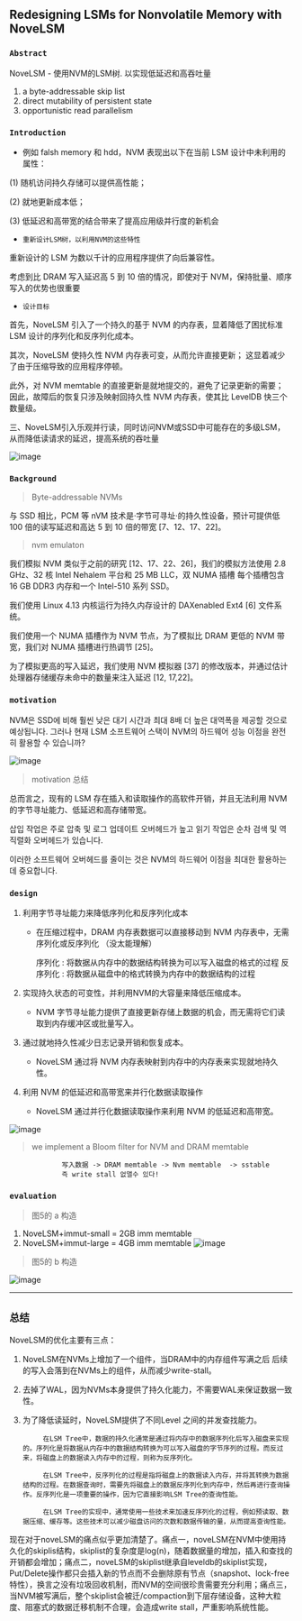 ## Redesigning LSMs for Nonvolatile Memory with NoveLSM

### `Abstract`
NoveLSM - 使用NVM的LSM树. 以实现低延迟和高吞吐量

1. a byte-addressable skip list
2. direct mutability of persistent state
3. opportunistic read parallelism

### `Introduction`

- 例如 falsh memory 和 hdd，NVM 表现出以下在当前 LSM 设计中未利用的属性：

(1) 随机访问持久存储可以提供高性能；

(2) 就地更新成本低；

(3) 低延迟和高带宽的结合带来了提高应用级并行度的新机会

- `重新设计LSM树，以利用NVM的这些特性`
  
重新设计的 LSM 为数以千计的应用程序提供了向后兼容性。

考虑到比 DRAM 写入延迟高 5 到 10 倍的情况，即使对于 NVM，保持批量、顺序写入的优势也很重要

- `设计目标`
  
首先，NoveLSM 引入了一个持久的基于 NVM 的内存表，显着降低了困扰标准 LSM 设计的序列化和反序列化成本。

其次，NoveLSM 使持久性 NVM 内存表可变，从而允许直接更新； 这显着减少了由于压缩导致的应用程序停顿。

此外，对 NVM memtable 的直接更新是就地提交的，避免了记录更新的需要； 因此，故障后的恢复只涉及映射回持久性 NVM 内存表，使其比 LevelDB 快三个数量级。

三、NoveLSM引入乐观并行读，同时访问NVM或SSD中可能存在的多级LSM，从而降低读请求的延迟，提高系统的吞吐量


![image](https://user-images.githubusercontent.com/86946575/229415617-4614fd50-97f6-4cbc-ad68-a2a98d1318b7.png)

### `Background`

> Byte-addressable NVMs

与 SSD 相比，PCM 等 nVM 技术是·字节可寻址·的持久性设备，预计可提供低 100 倍的读写延迟和高达 5 到 10 倍的带宽 [7、12、17、22]。

> nvm emulaton

我们模拟 NVM 类似于之前的研究 [12、17、22、26]，我们的模拟方法使用 2.8 GHz、32 核 Intel Nehalem 平台和 25 MB LLC，双 NUMA 插槽 每个插槽包含 16 GB DDR3 内存和一个 Intel-510 系列 SSD。

我们使用 Linux 4.13 内核运行为持久内存设计的 DAXenabled Ext4 [6] 文件系统。

  我们使用一个 NUMA 插槽作为 NVM 节点，为了模拟比 DRAM 更低的 NVM 带宽，我们对 NUMA 插槽进行热调节 [25]。

为了模拟更高的写入延迟，我们使用 NVM 模拟器 [37] 的修改版本，并通过估计处理器存储缓存未命中的数量来注入延迟 [12, 17,22]。

### `motivation`

NVM은 SSD에 비해 훨씬 낮은 대기 시간과 최대 8배 더 높은 대역폭을 제공할 것으로 예상됩니다. 그러나 현재 LSM 소프트웨어 스택이 NVM의 하드웨어 성능 이점을 완전히 활용할 수 있습니까?

![image](https://user-images.githubusercontent.com/86946575/229420563-80ab1952-fdf0-405e-89c0-6e4c5ed2661c.png)

>  motivation 总结

总而言之，现有的 LSM 存在插入和读取操作的高软件开销，并且无法利用 NVM 的字节寻址能力、低延迟和高存储带宽。

삽입 작업은 주로 압축 및 로그 업데이트 오버헤드가 높고 읽기 작업은 순차 검색 및 역직렬화 오버헤드가 있습니다.

이러한 소프트웨어 오버헤드를 줄이는 것은 NVM의 하드웨어 이점을 최대한 활용하는 데 중요합니다.

### `design`

1. 利用字节寻址能力来降低序列化和反序列化成本
    - 在压缩过程中，DRAM 内存表数据可以直接移动到 NVM 内存表中，无需序列化或反序列化 （没太能理解）

        序列化 : 将数据从内存中的数据结构转换为可以写入磁盘的格式的过程
        反序列化 : 将数据从磁盘中的格式转换为内存中的数据结构的过程

2. 实现持久状态的可变性，并利用NVM的大容量来降低压缩成本。
   - NVM 字节寻址能力提供了直接更新存储上数据的机会，而无需将它们读取到内存缓冲区或批量写入。 

3. 通过就地持久性减少日志记录开销和恢复成本。
    - NoveLSM 通过将 NVM 内存表映射到内存中的内存表来实现就地持久性。

4. 利用 NVM 的低延迟和高带宽来并行化数据读取操作 
    - NoveLSM 通过并行化数据读取操作来利用 NVM 的低延迟和高带宽。 

![image](https://user-images.githubusercontent.com/86946575/229447473-6d633d8e-c7fb-4bf9-a6c5-4e9e0c9c4399.png)
> we implement a Bloom filter for NVM and DRAM memtable

                 写入数据 -> DRAM memtable -> Nvm memtable  -> sstable
                 즉 write stall 없앨수 있다!



### `evaluation`

> 图5的 a 构造

1. NoveLSM+immut-small = 2GB imm memtable
2. NoveLSM+immut-large = 4GB imm memtable
![image](https://user-images.githubusercontent.com/86946575/229453384-54e34e2f-fcc3-4f6a-866f-47b68744e0a1.png)

> 图5的 b 构造

![image](https://user-images.githubusercontent.com/86946575/229458012-e018bf3e-ca07-4594-a21d-f0682fd09590.png)


---
## `总结`

NoveLSM的优化主要有三点：

1. NoveLSM在NVMs上增加了一个组件，当DRAM中的内存组件写满之后 后续的写入会落到在NVMs上的组件，从而减少write-stall。

2. 去掉了WAL，因为NVMs本身提供了持久化能力，不需要WAL来保证数据一致性。

3. 为了降低读延时，NoveLSM提供了不同Level 之间的并发查找能力。


            在LSM Tree中，数据的持久化通常是通过将内存中的数据序列化后写入磁盘来实现的。序列化是将数据从内存中的数据结构转换为可以写入磁盘的字节序列的过程。而反过来，将磁盘上的数据读入内存中的过程，则称为反序列化。

            在LSM Tree中，反序列化的过程是指将磁盘上的数据读入内存，并将其转换为数据结构的过程。在数据查询时，需要先将磁盘上的数据反序列化到内存中，然后再进行查询操作。反序列化是一项重要的操作，因为它直接影响LSM Tree的查询性能。

            在LSM Tree的实现中，通常使用一些技术来加速反序列化的过程，例如预读取、数据压缩、缓存等。这些技术可以减少磁盘访问的次数和数据传输的量，从而提高查询性能。
            
            
现在对于noveLSM的痛点似乎更加清楚了。痛点一，noveLSM在NVM中使用持久化的skiplis结构，skiplist的复杂度是log(n)，随着数据量的增加，插入和查找的开销都会增加；痛点二，noveLSM的skiplist继承自leveldb的skiplist实现，Put/Delete操作都只会插入新的节点而不会删除原有节点（snapshot、lock-free特性），换言之没有垃圾回收机制，而NVM的空间很珍贵需要充分利用；痛点三，当NVM被写满后，整个skiplist会被迁/compaction到下层存储设备，这种大粒度、阻塞式的数据迁移机制不合理，会造成write stall，严重影响系统性能。       
